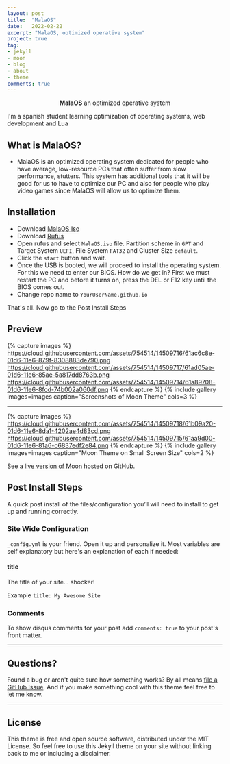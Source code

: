 ```yaml
---
layout: post
title:  "MalaOS"
date:   2022-02-22
excerpt: "MalaOS, optimized operative system"
project: true
tag:
- jekyll 
- moon
- blog
- about
- theme
comments: true
---
```



    
<center><b>MalaOS</b> an optimized operative system</center>
     
 I'm a spanish student learning optimization of operating systems, web development and Lua

## What is MalaOS?
* MalaOS is an optimized operating system dedicated for people who have average, low-resource PCs that often suffer from slow performance, stutters. This system has additional tools that it will be good for us to have to optimize our PC and also for people who play video games since MalaOS will allow us to optimize them.
      
## Installation
* Download [MalaOS Iso](https://github.com/TaylanTatli/Moon/fork)
* Download [Rufus](https://rufus.ie/)
* Open rufus and select `MalaOS.iso` file. Partition scheme in `GPT` and Target System `UEFI`, File System `FAT32` and Cluster Size `default`.
* Click the `start` button and wait.
* Once the USB is booted, we will proceed to install the operating system. For this we need to enter our BIOS. How do we get in? First we must restart the PC and before it turns on, press the DEL or F12 key until the BIOS comes out.
* Change repo name to `YourUserName.github.io`    
     
That's all. Now go to the Post Install Steps

## Preview

{% capture images %}
	https://cloud.githubusercontent.com/assets/754514/14509716/61ac6c8e-01d6-11e6-879f-8308883de790.png
	https://cloud.githubusercontent.com/assets/754514/14509717/61ad05ae-01d6-11e6-85ae-5a817dd8763b.png
	https://cloud.githubusercontent.com/assets/754514/14509714/61a89708-01d6-11e6-8fcd-74b002a060df.png
{% endcapture %}
{% include gallery images=images caption="Screenshots of Moon Theme" cols=3 %}

---

{% capture images %}
	https://cloud.githubusercontent.com/assets/754514/14509718/61b09a20-01d6-11e6-8da1-4202ae4d83cd.png
	https://cloud.githubusercontent.com/assets/754514/14509715/61aa9d00-01d6-11e6-81a6-c6837edf2e84.png
{% endcapture %}
{% include gallery images=images caption="Moon Theme on Small Screen Size" cols=2 %}      
      
See a [live version of Moon](http://taylantatli.github.io/Moon) hosted on GitHub.      

## Post Install Steps
A quick post install of the files/configuration you’ll will need to install to get up and running correctly.    

### Site Wide Configuration
`_config.yml` is your friend. Open it up and personalize it. Most variables are self explanatory but here's an explanation of each if needed:

#### title

The title of your site... shocker!

Example `title: My Awesome Site`


### Comments
To show disqus comments for your post add `comments: true` to your post's front matter.

---

## Questions?

Found a bug or aren't quite sure how something works? By all means [file a GitHub Issue](https://github.com/TaylanTatli/Moon/issues/new). And if you make something cool with this theme feel free to let me know.

---

## License

This theme is free and open source software, distributed under the MIT License. So feel free to use this Jekyll theme on your site without linking back to me or including a disclaimer.
